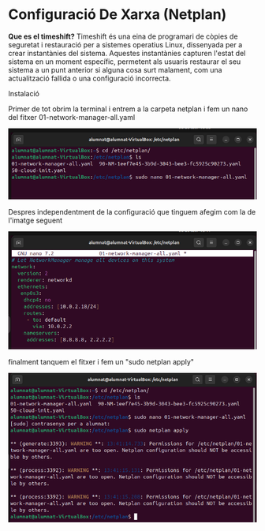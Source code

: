 # Configuració De Xarxa (Netplan)

**Que es el timeshift?**
Timeshift és una eina de programari de còpies de seguretat i restauració per a sistemes operatius Linux, dissenyada per a crear instantànies del sistema. Aquestes instantànies capturen l'estat del sistema en un moment específic, permetent als usuaris restaurar el seu sistema a un punt anterior si alguna cosa surt malament, com una actualització fallida o una configuració incorrecta.

Instalació

Primer de tot obrim la terminal i entrem a la carpeta netplan i fem un nano del fitxer 01-network-manager-all.yaml

![alt text](fotos/netplan1.png)

Despres independentment de la configuració que tinguem afegim com la de l'imatge seguent

![alt text](fotos/netplan.png)

finalment tanquem el fitxer i fem un "sudo netplan apply"

![alt text](fotos/netplan3.png)